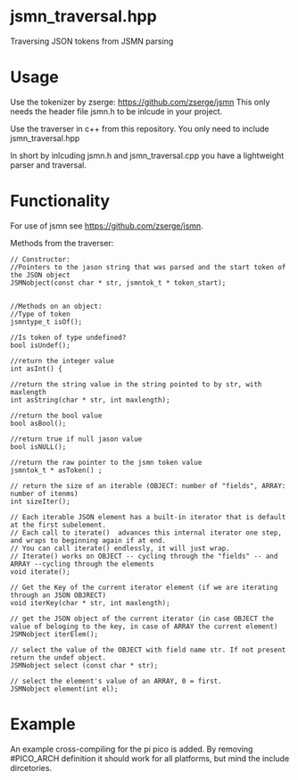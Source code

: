 # jsmn_traversal.hpp
 Traversing JSON tokens from JSMN parsing

# Usage
 Use the tokenizer by zserge: https://github.com/zserge/jsmn
 This only needs the header file jsmn.h to be inlcude in your project. 
 
 Use the traverser in c++ from this repository. You only need to include jsmn_traversal.hpp
 
In short by inlcuding jsmn.h and jsmn_traversal.cpp you have a lightweight parser and traversal. 

# Functionality
For use of jsmn see https://github.com/zserge/jsmn. 

Methods from the traverser:

````
// Constructor:
//Pointers to the jason string that was parsed and the start token of the JSON object
JSMNobject(const char * str, jsmntok_t * token_start);  


//Methods on an object:
//Type of token 
jsmntype_t isOf();

//Is token of type undefined?
bool isUndef(); 

//return the integer value	
int asInt() {

//return the string value in the string pointed to by str, with maxlength
int asString(char * str, int maxlength); 

//return the bool value	
bool asBool();
	
//return true if null jason value
bool isNULL();
	
//return the raw pointer to the jsmn token value
jsmntok_t * asToken() ;

// return the size of an iterable (OBJECT: number of "fields", ARRAY: number of itenms)
int sizeIter();

// Each iterable JSON element has a built-in iterator that is default at the first subelement. 
// Each call to iterate()  advances this internal iterator one step, and wraps to beginning again if at end. 
// You can call iterate() endlessly, it will just wrap. 
// Iterate() works on OBJECT -- cycling through the "fields" -- and ARRAY --cycling through the elements
void iterate();
	
// Get the Key of the current iterator element (if we are iterating through an JSON OBJRECT)
void iterKey(char * str, int maxlength);
    
// get the JSON object of the current iterator (in case OBJECT the value of beloging to the key, in case of ARRAY the current element)
JSMNobject iterElem();
	
// select the value of the OBJECT with field name str. If not present return the undef object. 
JSMNobject select (const char * str);
 
// select the element's value of an ARRAY, 0 = first. 	
JSMNobject element(int el);
````

# Example
An example cross-compiling for the pi pico is added. By removing #PICO_ARCH definition it should work for all platforms, but mind the include dircetories.  


